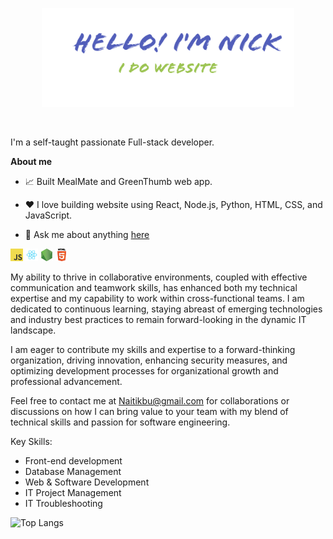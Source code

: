 <p align="center"><a href="https://nickbutani.github.io"><img width="80%" alt="Hello, I'm Nick BUtani. I do website!" src="./assests/Readme-head-2.png" /></a></p>

<br />

I'm a self-taught passionate Full-stack developer.

**About me**

- 📈 Built MealMate and GreenThumb web app.

- ❤️ I love building website using React, Node.js, Python, HTML, CSS, and JavaScript.

- 💬 Ask me about anything [here](https://github.com/nickbutani/nickbutani/issues)

<code><img height="20" alt="javascript" src="https://raw.githubusercontent.com/github/explore/80688e429a7d4ef2fca1e82350fe8e3517d3494d/topics/javascript/javascript.png"></code>
<code><img height="20" alt="react" src="https://raw.githubusercontent.com/github/explore/80688e429a7d4ef2fca1e82350fe8e3517d3494d/topics/react/react.png"></code>
<code><img height="20" alt="nodejs" src="https://raw.githubusercontent.com/github/explore/80688e429a7d4ef2fca1e82350fe8e3517d3494d/topics/nodejs/nodejs.png"></code> 
<code><img height="20" alt="nodejs" src="https://raw.githubusercontent.com/github/explore/80688e429a7d4ef2fca1e82350fe8e3517d3494d/topics/html/html.png"></code> 
  
My ability to thrive in collaborative environments, coupled with effective communication and teamwork skills, has enhanced both my technical expertise and my capability to work within cross-functional teams. I am dedicated to continuous learning, staying abreast of emerging technologies and industry best practices to remain forward-looking in the dynamic IT landscape.

I am eager to contribute my skills and expertise to a forward-thinking organization, driving innovation, enhancing security measures, and optimizing development processes for organizational growth and professional advancement.

Feel free to contact me at Naitikbu@gmail.com for collaborations or discussions on how I can bring value to your team with my blend of technical skills and passion for software engineering.

Key Skills:

- Front-end development
- Database Management
- Web & Software Development
- IT Project Management
- IT Troubleshooting

![Top Langs](https://github-readme-stats.vercel.app/api/top-langs/?username=nickbutani&layout=compact)
